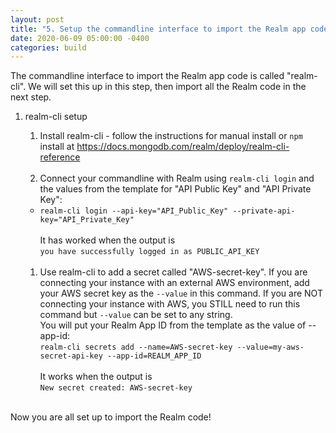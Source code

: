 ```yaml
---
layout: post
title: "5. Setup the commandline interface to import the Realm app code"
date: 2020-06-09 05:00:00 -0400
categories: build
---
```


The commandline interface to import the Realm app code is called "realm-cli". We will set this up in this step, then import all the Realm code in the next step.

1. realm-cli setup
   1. Install realm-cli - follow the instructions for manual install or `npm` install at <A HREF="https://docs.mongodb.com/realm/deploy/realm-cli-reference/" target="_blank">https://docs.mongodb.com/realm/deploy/realm-cli-reference</A><BR><BR>
   1. Connect your commandline with Realm using `realm-cli login` and the values from the template for "API Public Key" and "API Private Key":<BR>
   - `realm-cli login --api-key="API_Public_Key" --private-api-key="API_Private_Key"`<BR><BR>
      It has worked when the output is <BR>`you have successfully logged in as PUBLIC_API_KEY`<BR><BR>

   1. Use realm-cli to add a secret called "AWS-secret-key". If you are connecting your instance with an external AWS environment, add your AWS secret key as the `--value` in this command. If you are NOT connecting your instance with AWS, you STILL need to run this command but `--value` can be set to any string. <BR>
   You will put your Realm App ID from the template as the value of --app-id:<BR>
      `realm-cli secrets add --name=AWS-secret-key --value=my-aws-secret-api-key --app-id=REALM_APP_ID`<BR><BR>
      It works when the output is <BR>`New secret created: AWS-secret-key`<BR><BR>

Now you are all set up to import the Realm code!
